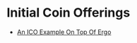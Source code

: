 # Initial Coin Offerings

- [An ICO Example On Top Of Ergo](https://github.com/ergoplatform/ergo/wiki/An-ICO-Example-On-Top-Of-Ergo)
